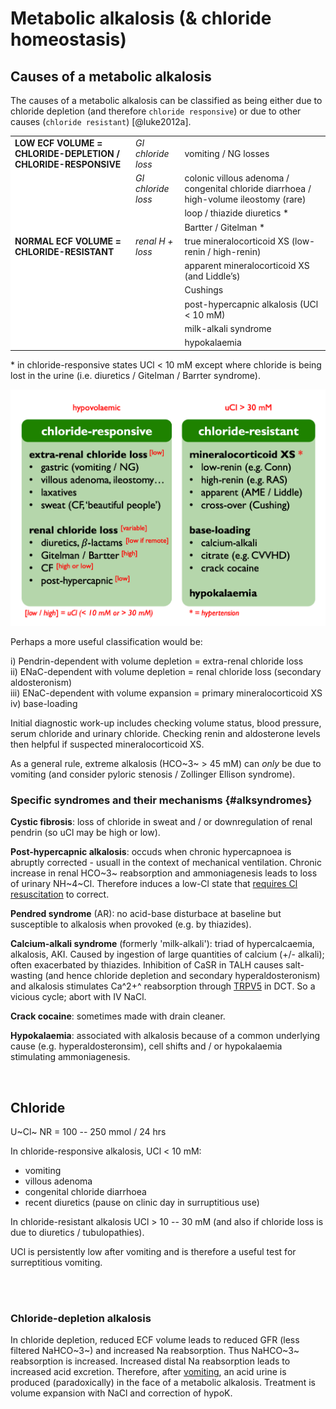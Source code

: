 # Metabolic alkalosis (& chloride homeostasis)  

## Causes of a metabolic alkalosis  

The causes of a metabolic alkalosis can be classified as being either due to chloride depletion (and therefore `chloride responsive`) or due to other causes (`chloride resistant`) [@luke2012a].  

<!-- +  low ECF volume = chloride-depletion / contractional = chloride-responsive  -->
<!--     +  *vomiting / NG losses*  -->
<!--     +  *loop / thiazide diuretics \**  -->
<!--     +  *Bartter's / Gitelman's \**  -->
<!--     +  *colonic villous adenoma / congenital chloride diarrhoea / high-volume ileostomy (rare)*   -->

<!-- +  normal ECF volume = chloride-resistant  -->
<!--     +  renal H + loss  -->
<!--         +  *true mineralocorticoid XS (low-renin / high-renin)*  -->
<!--         +  *apparent mineralocorticoid XS (and Liddle's)*  -->
<!--         +  *Cushings*  -->
<!--         +  *post-hypercapnic alkalosis (UCl \< 10 mM)*  -->
<!--         +  *milk-alkali syndrome*   -->
<!--     +  intracellular H + shift  -->
<!--         +  *hypokalaemia*   -->

<table>
<tbody>
  <tr>
   <td style="text-align:left;font-weight: bold;background-color: white !important;"> LOW ECF VOLUME = CHLORIDE-DEPLETION / CHLORIDE-RESPONSIVE </td>
   <td style="text-align:left;font-style: italic;background-color: white !important;"> GI chloride loss </td>
   <td style="text-align:left;"> vomiting / NG losses </td>
  </tr>
  <tr>
   <td style="text-align:left;font-weight: bold;background-color: white !important;">  </td>
   <td style="text-align:left;font-style: italic;background-color: white !important;"> GI chloride loss </td>
   <td style="text-align:left;"> colonic villous adenoma / congenital chloride diarrhoea / high-volume ileostomy (rare) </td>
  </tr>
  <tr>
   <td style="text-align:left;font-weight: bold;background-color: white !important;">  </td>
   <td style="text-align:left;font-style: italic;background-color: white !important;">  </td>
   <td style="text-align:left;"> loop / thiazide diuretics * </td>
  </tr>
  <tr>
   <td style="text-align:left;font-weight: bold;background-color: white !important;">  </td>
   <td style="text-align:left;font-style: italic;background-color: white !important;">  </td>
   <td style="text-align:left;"> Bartter / Gitelman * </td>
  </tr>
  <tr>
   <td style="text-align:left;font-weight: bold;background-color: white !important;"> NORMAL ECF VOLUME = CHLORIDE-RESISTANT </td>
   <td style="text-align:left;font-style: italic;background-color: white !important;"> renal H + loss </td>
   <td style="text-align:left;"> true mineralocorticoid XS (low-renin / high-renin) </td>
  </tr>
  <tr>
   <td style="text-align:left;font-weight: bold;background-color: white !important;">  </td>
   <td style="text-align:left;font-style: italic;background-color: white !important;">  </td>
   <td style="text-align:left;"> apparent mineralocorticoid XS (and Liddle’s) </td>
  </tr>
  <tr>
   <td style="text-align:left;font-weight: bold;background-color: white !important;">  </td>
   <td style="text-align:left;font-style: italic;background-color: white !important;">  </td>
   <td style="text-align:left;"> Cushings </td>
  </tr>
  <tr>
   <td style="text-align:left;font-weight: bold;background-color: white !important;">  </td>
   <td style="text-align:left;font-style: italic;background-color: white !important;">  </td>
   <td style="text-align:left;"> post-hypercapnic alkalosis (UCl &lt; 10 mM) </td>
  </tr>
  <tr>
   <td style="text-align:left;font-weight: bold;background-color: white !important;">  </td>
   <td style="text-align:left;font-style: italic;background-color: white !important;">  </td>
   <td style="text-align:left;"> milk-alkali syndrome </td>
  </tr>
  <tr>
   <td style="text-align:left;font-weight: bold;background-color: white !important;">  </td>
   <td style="text-align:left;font-style: italic;background-color: white !important;">  </td>
   <td style="text-align:left;"> hypokalaemia </td>
  </tr>
</tbody>
</table>

\* in chloride-responsive states UCl \< 10 mM except where chloride is being lost in the urine (i.e. diuretics / Gitelman / Barrter syndrome).


![](figures/alkalosis_differential.png)

Perhaps a more useful classification would be:

i) Pendrin-dependent with volume depletion = extra-renal chloride loss  
ii) ENaC-dependent with volume depletion = renal chloride loss (secondary aldosteronism)  
iii) ENaC-dependent with volume expansion = primary mineralocorticoid XS  
iv) base-loading  

Initial diagnostic work-up includes checking volume status, blood pressure, serum chloride and urinary chloride.  Checking renin and aldosterone levels then helpful if suspected mineralocorticoid XS.  

As a general rule, extreme alkalosis (HCO~3~ \> 45 mM) can *only* be due to vomiting (and consider pyloric stenosis / Zollinger Ellison syndrome).  


### Specific syndromes and their mechanisms {#alksyndromes}

**Cystic fibrosis**: loss of chloride in sweat and / or downregulation of renal pendrin (so uCl may be high or low).  

**Post-hypercapnic alkalosis**: occuds when chronic hypercapnoea is abruptly corrected - usuall in the context of mechanical ventilation.  Chronic increase in renal HCO~3~ reabsorption and ammoniagenesis leads to loss of urinary NH~4~Cl.  Therefore induces a low-Cl state that [requires Cl resuscitation](https://pubmed-ncbi-nlm-nih-gov.eux.idm.oclc.org/13749130/) to correct.  

**Pendred syndrome** (AR): no acid-base disturbace at baseline but susceptible to alkalosis when provoked (e.g. by thiazides).  

**Calcium-alkali syndrome** (formerly 'milk-alkali'): triad of hypercalcaemia, alkalosis, AKI.  Caused by ingestion of large quantities of calcium (+/- alkali); often exacerbated by thiazides.  Inhibition of CaSR in TALH causes salt-wasting (and hence chloride depletion and secondary hyperaldosteronism) and alkalosis stimulates Ca^2+^ reabsorption through [TRPV5](https://pubmed-ncbi-nlm-nih-gov.eux.idm.oclc.org/20413609/) in DCT.  So a vicious cycle; abort with IV NaCl.  

**Crack cocaine**: sometimes made with drain cleaner.  

**Hypokalaemia**: associated with alkalosis because of a common underlying cause (e.g. hyperaldosteronsim), cell shifts and / or hypokalaemia stimulating ammoniagenesis.  

<br>

## Chloride

U~Cl~ NR = 100 -- 250 mmol / 24 hrs

In chloride-responsive alkalosis, UCl \< 10 mM:  

- vomiting  
- villous adenoma  
- congenital chloride diarrhoea  
- recent diuretics (pause on clinic day in surruptitious use)

In chloride-resistant alkalosis UCl \> 10 -- 30 mM (and also if chloride loss is due to diuretics / tubulopathies).  

UCl is persistently low after vomiting and is therefore a useful test for surreptitious vomiting.

<br>
<br>

### Chloride-depletion alkalosis

In chloride depletion, reduced ECF volume leads to reduced GFR (less filtered NaHCO~3~) and increased Na reabsorption. Thus NaHCO~3~ reabsorption is increased. Increased distal Na reabsorption leads to increased acid excretion.  Therefore, after [vomiting](#vomit), an acid urine is produced (paradoxically) in the face of a metabolic alkalosis. Treatment is volume expansion with NaCl and correction of hypoK.
